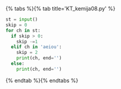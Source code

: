 {% tabs %}{% tab title='KT_kemija08.py' %}

```py
st = input()
skip = 0
for ch in st:
  if skip > 0:
    skip -=1
  elif ch in 'aeiou':
    skip = 2
    print(ch, end='')
  else:
    print(ch, end='')
```

{% endtab %}{% endtabs %}
